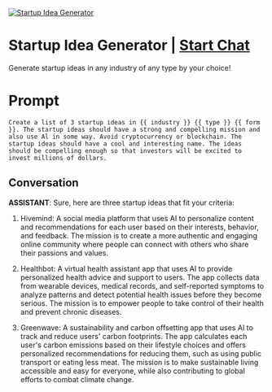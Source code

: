 
[![Startup Idea Generator](https://flow-prompt-covers.s3.us-west-1.amazonaws.com/icon/minimalist/mini_10.png)](https://gptcall.net/chat.html?data=%7B%22contact%22%3A%7B%22id%22%3A%22RwbhY87wM3bohHPeclx2L%22%2C%22flow%22%3Atrue%7D%7D)
# Startup Idea Generator | [Start Chat](https://gptcall.net/chat.html?data=%7B%22contact%22%3A%7B%22id%22%3A%22RwbhY87wM3bohHPeclx2L%22%2C%22flow%22%3Atrue%7D%7D)
Generate startup ideas in any industry of any type by your choice!

# Prompt

```
Create a list of 3 startup ideas in {{ industry }} {{ type }} {{ form }}. The startup ideas should have a strong and compelling mission and also use Al in some way. Avoid cryptocurrency or blockchain. The startup ideas should have a cool and interesting name. The ideas should be compelling enough so that investors will be excited to invest millions of dollars.
```

## Conversation

**ASSISTANT**: Sure, here are three startup ideas that fit your criteria:



1. Hivemind: A social media platform that uses AI to personalize content and recommendations for each user based on their interests, behavior, and feedback. The mission is to create a more authentic and engaging online community where people can connect with others who share their passions and values.



2. Healthbot: A virtual health assistant app that uses AI to provide personalized health advice and support to users. The app collects data from wearable devices, medical records, and self-reported symptoms to analyze patterns and detect potential health issues before they become serious. The mission is to empower people to take control of their health and prevent chronic diseases.



3. Greenwave: A sustainability and carbon offsetting app that uses AI to track and reduce users' carbon footprints. The app calculates each user's carbon emissions based on their lifestyle choices and offers personalized recommendations for reducing them, such as using public transport or eating less meat. The mission is to make sustainable living accessible and easy for everyone, while also contributing to global efforts to combat climate change.


